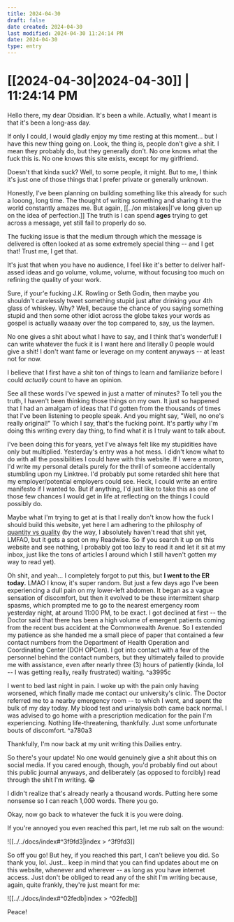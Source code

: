 ```yaml
---
title: 2024-04-30
draft: false
date created: 2024-04-30
last modified: 2024-04-30 11:24:14 PM
date: 2024-04-30
type: entry
---
```

# [[2024-04-30|2024-04-30]] | 11:24:14 PM

Hello there, my dear Obsidian. It's been a while. Actually, what I meant is that it's been a long-ass day.

If only I could, I would gladly enjoy my time resting at this moment... but I have this new thing going on. Look, the thing is, people don't give a shit. I mean they probably do, but they generally don't. No one knows what the fuck this is. No one knows this site exists, except for my girlfriend.

Doesn't that kinda suck? Well, to some people, it might. But to me, I think it's just one of those things that I prefer private or generally unknown.

Honestly, I've been planning on building something like this already for such a looong, long time. The thought of writing something and sharing it to the world constantly amazes me. But again, [[../on mistakes|I've long given up on the idea of perfection.]] The truth is I can spend **ages** trying to get across a message, yet still fail to properly do so.

The fucking issue is that the medium through which the message is delivered is often looked at as some extremely special thing -- and I get that! Trust me, I get that.

It's just that when you have no audience, I feel like it's better to deliver half-assed ideas and go volume, volume, volume, without focusing too much on refining the quality of your work.

Sure, if your'e fucking J.K. Rowling or Seth Godin, then maybe you shouldn't carelessly tweet something stupid just after drinking your 4th glass of whiskey. Why? Well, because the chance of you saying something stupid and then some other idiot across the globe takes your words as gospel is actually waaaay over the top compared to, say, us the laymen.

No one gives a shit about what I have to say, and I think that's wonderful! I can write whatever the fuck it is I want here and literally 0 people would give a shit! I don't want fame or leverage on my content anyways -- at least not for now.

I believe that I first have a shit ton of things to learn and familiarize before I could *actually* count to have an opinion.

See all these words I've spewed in just a matter of minutes? To tell you the truth, I haven't been thinking those things on my own. It just so happened that I had an amalgam of ideas that I'd gotten from the thousands of times that I've been listening to people speak. And you might say, "Well, no one's really original!" To which I say, that's the fucking point. It's partly why I'm doing this writing every day thing, to find what it is I truly want to talk about.

I've been doing this for years, yet I've always felt like my stupidities have only but multiplied. Yesterday's entry was a hot mess. I didn't know what to do with all the possibilities I could have with this website. If I were a moron, I'd write my personal details purely for the thrill of someone accidentally stumbling upon my Linktree. I'd probably put some retarded shit here that my employer/potential employers could see. Heck, I could write an entire manifesto if I wanted to. But if anything, I'd just like to take this as one of those few chances I would get in life at reflecting on the things I could possibly do.

Maybe what I'm trying to get at is that I really don't know how the fuck I should build this website, yet here I am adhering to the philosphy of [quantity vs quality](https://aliabdaal.com/newsletter/quantity-over-quality/) (by the way, I absolutely haven't read that shit yet, LMFAO, but it gets a spot on my Readwise. So if you search it up on this website and see nothing, I probably got too lazy to read it and let it sit at my inbox, just like the tons of articles I around which I still haven't gotten my way to read yet).

Oh shit, and yeah... I completely forgot to put this, but **I went to the ER today.** LMAO I know, it's super random. But just a few days ago I've been experiencing a dull pain on my lower-left abdomen. It began as a vague sensation of discomfort, but then it evolved to be these intermittent sharp spasms, which prompted me to go to the nearest emergency room yesterday night, at around 11:00 PM, to be exact. I got declined at first -- the Doctor said that there has been a high volume of emergent patients coming from the recent bus accident at the Commonwealth Avenue. So I extended my patience as she handed me a small piece of paper that contained a few contact numbers from the Department of Health Operation and Coordinating Center (DOH OPCen). I got into contact with a few of the personnel behind the contact numbers, but they ultimately failed to provide me with assistance, even after nearly three (3) hours of patiently (kinda, lol -- I was getting really, really frustrated) waiting. ^a3995c

I went to bed last night in pain. I woke up with the pain only having worsened, which finally made me contact our university's clinic. The Doctor referred me to a nearby emergency room -- to which I went, and spent the bulk of my day today. My blood test and urinalysis both came back normal. I was advised to go home with a prescription medication for the pain I'm experiencing. Nothing life-threatening, thankfully. Just some unfortunate bouts of discomfort. ^a780a3

Thankfully, I'm now back at my unit writing this Dailies entry. 

So there's your update! No one would genuinely give a shit about this on social media. If you cared enough, though, you'd probably find out about this public journal anyways, and deliberately (as opposed to forcibly) read through the shit I'm writing. 😂

I didn't realize that's already nearly a thousand words. Putting here some nonsense so I can reach 1,000 words. There you go.

Okay, now go back to whatever the fuck it is you were doing.

If you're annoyed you even reached this part, let me rub salt on the wound:

![[../../docs/index#^3f9fd3|index > ^3f9fd3]]

So off you go! But hey, if you reached this part, I can't believe you did. So thank you, lol. Just... keep in mind that you can find updates about me on this website, whenever and wherever -- as long as you have internet access. Just don't be obliged to read any of the shit I'm writing because, again, quite frankly, they're just meant for me:

![[../../docs/index#^02fedb|index > ^02fedb]]

Peace!
